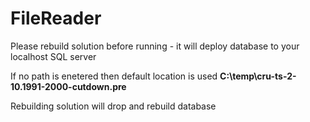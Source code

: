 # FileReader
Please rebuild solution before running - it will deploy database to your localhost SQL server

If no path is enetered then default location is used **C:\temp\cru-ts-2-10.1991-2000-cutdown.pre**

Rebuilding solution will drop and rebuild database
